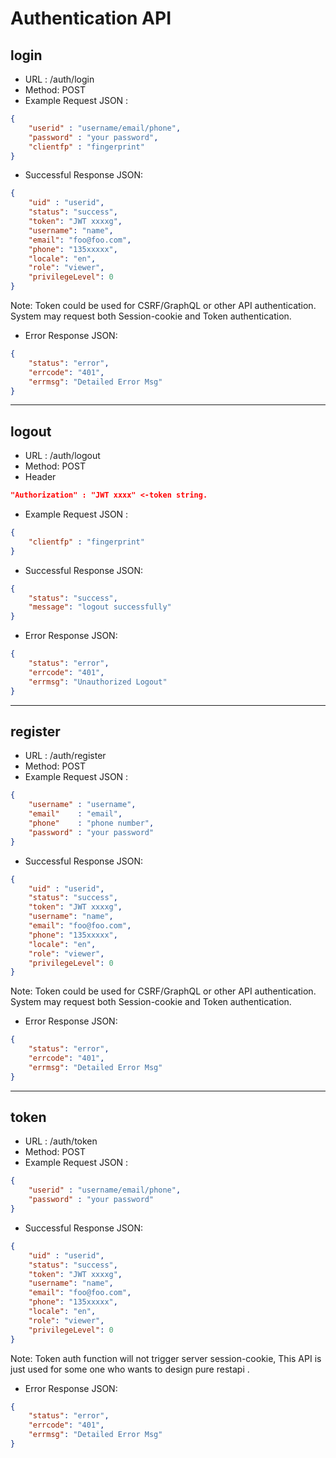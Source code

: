 # Authentication API


## login

* URL : /auth/login
* Method: POST
* Example Request JSON :


```json
{ 
    "userid" : "username/email/phone",
    "password" : "your password",
    "clientfp" : "fingerprint"
}
```

* Successful Response JSON:

```json
{
    "uid" : "userid",
    "status": "success",
    "token": "JWT xxxxg",
    "username": "name",
    "email": "foo@foo.com",
    "phone": "135xxxxx",
    "locale": "en",
    "role": "viewer",
    "privilegeLevel": 0
}
```

Note:  Token could be used for CSRF/GraphQL or other API authentication.\
System may request both Session-cookie and Token authentication.

* Error Response JSON:

```json
{
    "status": "error",
    "errcode": "401",
    "errmsg": "Detailed Error Msg"
}
```
***
## logout

* URL : /auth/logout
* Method: POST
* Header

```json
"Authorization" : "JWT xxxx" <-token string.
```
* Example Request JSON :

```json
{
    "clientfp" : "fingerprint"
}
```

* Successful Response JSON:

```json
{
    "status": "success",
    "message": "logout successfully"
}
```

* Error Response JSON:

```json
{
    "status": "error",
    "errcode": "401",
    "errmsg": "Unauthorized Logout"
}
```

***
## register

* URL : /auth/register
* Method: POST
* Example Request JSON :

```json
{ 
    "username" : "username",
    "email"    : "email",
    "phone"    : "phone number",
    "password" : "your password"
}
```

* Successful Response JSON:

```json
{
    "uid" : "userid",
    "status": "success",
    "token": "JWT xxxxg",
    "username": "name",
    "email": "foo@foo.com",
    "phone": "135xxxxx",
    "locale": "en",
    "role": "viewer",
    "privilegeLevel": 0
}
```

Note:  Token could be used for CSRF/GraphQL or other API authentication.
System may request both Session-cookie and Token authentication.

* Error Response JSON:

```json
{
    "status": "error",
    "errcode": "401",
    "errmsg": "Detailed Error Msg"
}
```

***
## token

* URL : /auth/token
* Method: POST
* Example Request JSON :

```json
{ 
    "userid" : "username/email/phone",
    "password" : "your password"
}
```

* Successful Response JSON:

```json
{
    "uid" : "userid",
    "status": "success",
    "token": "JWT xxxxg",
    "username": "name",
    "email": "foo@foo.com",
    "phone": "135xxxxx",
    "locale": "en",
    "role": "viewer",
    "privilegeLevel": 0
}
```

Note:  Token auth function will not trigger server session-cookie, 
This API is just used for some one who wants to design pure restapi .

* Error Response JSON:

```json
{
    "status": "error",
    "errcode": "401",
    "errmsg": "Detailed Error Msg"
}
```
